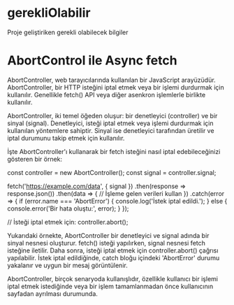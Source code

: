 # gerekliOlabilir
Proje geliştiriken gerekli olabilecek bilgiler

# AbortControl ile Async fetch
AbortController, web tarayıcılarında kullanılan bir JavaScript arayüzüdür. AbortController, bir HTTP isteğini iptal etmek veya bir işlemi durdurmak için kullanılır. Genellikle fetch() API veya diğer asenkron işlemlerle birlikte kullanılır.

AbortController, iki temel öğeden oluşur: bir denetleyici (controller) ve bir sinyal (signal). Denetleyici, isteği iptal etmek veya işlemi durdurmak için kullanılan yöntemlere sahiptir. Sinyal ise denetleyici tarafından üretilir ve iptal durumunu takip etmek için kullanılır.

İşte AbortController'ı kullanarak bir fetch isteğini nasıl iptal edebileceğinizi gösteren bir örnek:


const controller = new AbortController();
const signal = controller.signal;

fetch('https://example.com/data', { signal })
  .then(response => response.json())
  .then(data => {
    // İşleme gelen verileri kullan
  })
  .catch(error => {
    if (error.name === 'AbortError') {
      console.log('İstek iptal edildi.');
    } else {
      console.error('Bir hata oluştu:', error);
    }
  });

// İsteği iptal etmek için:
controller.abort();

Yukarıdaki örnekte, AbortController bir denetleyici ve signal adında bir sinyal nesnesi oluşturur. fetch() isteği yapılırken, signal nesnesi fetch isteğine iletilir. Daha sonra, isteği iptal etmek için controller.abort() çağrısı yapılabilir. İstek iptal edildiğinde, catch bloğu içindeki 'AbortError' durumu yakalanır ve uygun bir mesaj görüntülenir.

AbortController, birçok senaryoda kullanışlıdır, özellikle kullanıcı bir işlemi iptal etmek istediğinde veya bir işlem tamamlanmadan önce kullanıcının sayfadan ayrılması durumunda.
